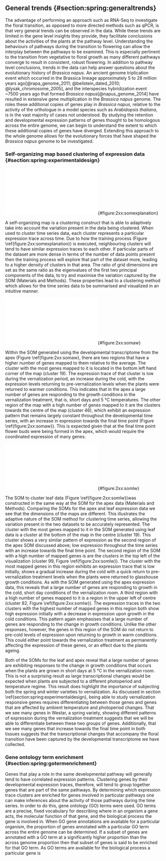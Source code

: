 ## General trends {#section:spring:generaltrends}

The advantage of performing an approach such as RNA-Seq to investigate the floral transition, as opposed to more directed methods such as qPCR, is that very general trends can be observed in the data.
While these trends are limited in the gene level insights they provide, they facilitate conclusions about the activities of the plants at the pathway level.
Understanding the behaviours of pathways during the transition to flowering can allow the interplay between the pathways to be examined.
This is especially pertinent to the transition from vegetative to floral growth as many different pathways converge to result in consistent, robust flowering.
In addition to pathway level conclusions, trends in the data can help answer questions about the evolutionary history of *Brassica napus*.
An ancient genome triplication event which occurred in the Brassica lineage approximately 5 to 28 million years ago[@rapa_genome_2011; @beilstein_dated_2010; @lysak_chromosome_2005], and the interspecies hybridization event ~7500 years ago that formed *Brassica napus*[@napus_genome_2014] have resulted in extensive gene multiplication in the *Brassica napus* genome.
The roles these additional copies of genes play in *Brassica napus*, relative to the activity of the orthologue in a model species such as *Arabidopsis thaliana*, is in the vast majority of cases not understood.
By studying the retention and developmental expression patterns of genes thought to be homologous across the entire genome, we can begin to understand the extent to which these additional copies of genes have diverged.
Extending this approach to the whole genome allows for the evolutionary forces that have shaped the *Brassica napus* genome to be investigated.

### Self-organizing map based clustering of expression data {#section:spring:experimentaldesign}

![**Self-organaizing maps (SOM) are trained to represent datasets.** SOMs are randomly initiated. Clusters are assigned neighbours based on their Euclidean distances from one another, such that neighbouring clusters have a lower Euclidean distance between them. During the training process, the SOM (black grid) is trained to represent the dataset (blue shape). The training process begins by selecting a random data point. The SOM cluster closest to that data point (yellow triangle), determined by Euclidean distance, is modified to be closer to the data point. At the same time, the neighbouring clusters are also modified. Another data point is selected and the process repeats. The training process continues until the SOM accurately represents the dataset. Image adapted from a diagram by Mcld[@som_explanation], distributed under a CC BY-SA 3.0 license](figuredirectory/som_explanation.pdf){#figure:2xx:somexplanation}

A self-organizing map is a clustering construct that is able to adaptively take into account the variation present in the data being clustered.
When used to cluster time series data, each cluster represents a particular expression trace across time.
Due to how the training process (Figure \ref{figure:2xx:somexplanation}) is executed, neighbouring clusters will tend to have similar expression traces to each other.
If particular parts of the dataset are more dense in terms of the number of data points present then the training process will explore that part of the dataset more, leading to a higher density of clusters in that area.
The ratio of grid dimensions are set as the same ratio as the eigenvalues of the first two principal components of the data, to try and maximise the variation captured by the SOM (Materials and Methods).
These properties lead to a clustering method which allows for the time series data to be summarised and visualized in an intuitive manner.

![**SOM generated using the apex developmental transcriptome in Westar.** The size of the SOM was chosen such that it captured ~85% of the global squared distance from the mean (Materials and Methods). The grey lines within each SOM cluster indicate the normalized expression trace that particular cluster represents. The SOM is toroidal, such that clusters on the top and bottom rows are adjacent, as are clusters on the left and right hand columns. The colour of the cluster represents the number of genes mapped to that particular cluster.](figuredirectory/a_w_som_count.pdf){#figure:2xx:somaw}

Within the SOM generated using the developmental transcriptome from the apex (Figure \ref{figure:2xx:somaw}, there are two regions that have a higher number of genes mapped to them relative to the average.
The cluster with the most genes mapped to it is located in the bottom left hand corner of the map (cluster 19).
The expression trace of that cluster is low during the vernalization period, an increase during the cold, with the expression levels returning to pre-vernalization levels when the plants were returned to warmer conditions.
This indicates that in the apex a large number of genes are responding to the growth conditions in the vernalization treatment, that is, short days and 5 &deg;C temperatures.
The other region of the map with a high number of genes mapped to it are the clusters towards the centre of the map (cluster 46), which exhibit an expression pattern that remains largely constant throughout the developmental time series, with an increase in expression towards the final time point (Figure \ref{figure:2xx:somaw}).
This is expected given that at the final time point flower buds were being formed in the apex, which would require the coordinated expression of many genes.

![**SOM generated using the leaf developmental transcriptome in Westar.** As for Figure \ref{figure:2xx:somaw}, generated using expression data collected from Westar leaf tissue.](figuredirectory/l_w_som_count.pdf){#figure:2xx:somlw}

The SOM to cluster leaf data (Figure \ref{figure:2xx:somlw})was constructed in the same way at the SOM for the apex data (Materials and Methods).
Comparing the SOMs for the apex and leaf expression data we see that the dimensions of the maps are different.
This illustrates the adaptive nature of the SOM method for clustering time series, allowing the variation present in the two datasets to be accurately represented.
The cluster with the most genes mapped to it in the SOM generated using leaf data is a cluster at the bottom of the map in the centre (cluster 19).
This cluster shows a very similar pattern of expression as the second region of the apex SOM discussed above; low expression throughout the time series with an increase towards the final time point.
The second region of the SOM with a high number of mapped genes is are the clusters in the top left of the visualization (cluster 99, Figure \ref{figure:2xx:somlw}).
The cluster with the most mapped genes in this region exhibits an expression trace that is low initially, shows a gradual increase during the cold with a quick return to pre-vernalization treatment levels when the plants were returned to glasshouse growth conditions.
As with the SOM generated using the apex expression data, this reveals that a large number of genes are responding to growth in the cold, short day conditions of the vernalization room.
A third region with a high number of genes mapped to it is a region in the upper left of centre (cluster 82, Figure \ref{figure:2xx:somlw}).
The expression traces in the two clusters with the highest number of mapped genes in this region both show high expression initially with a decrease in expression upon growth in the cold conditions.
This pattern again emphasises that a large number of genes are responding to the change in growth conditions.
Unlike the other responses, however, the genes in this region of the SOM do not return to pre-cold levels of expression upon returning to growth in warm conditions.
This could either point towards the vernalization treatment as permanently affecting the expression of these genes, or an effect due to the plants ageing.

Both of the SOMs for the leaf and apex reveal that a large number of genes are exhibiting responses to the change in growth conditions that occurs when the plants are grown in short days at 5 &deg;C in the vernalization room.
This is not a surprising result as large transcriptional changes would be expected when plants are subjected to a different photoperiod and temperature regime.
This result does highlight the importance of subjecting both the spring and winter varieties to vernalization.
As discussed in section \ref{section:spring:experimentaldesign}, being able to study vernalization responsive genes requires differentiating between those genes and genes that are affected by ambient temperature and photoperiod changes.
That we see many genes in Westar, a spring variety, showing different patterns of expression during the vernalization treatment suggests that we will be able to differentiate between these two groups of genes.
Additionally, that we see many genes that increase towards the final time point in both tissues suggests that the transcriptional changes that accompany the floral transition have been captured by the developmental transcriptome we have collected.

### Gene ontology term enrichment {#section:spring:gotermenrichment}

Genes that play a role in the same developmental pathway will generally tend to have correlated expression patterns.
Clustering genes by their developmental expression traces, therefore, will tend to group together genes that are part of the same pathways.
By determining which expression trace clusters are enriched for genes involved in particular pathways one can make inferences about the activity of those pathways during the time series.
In order to do this, gene ontology (GO) terms were used.
GO terms are a precise, fixed vocabulary for describing where in an organism a gene acts, the molecular function of that gene, and the biological process the gene is involved in.
When GO gene annotations are available for a particular organism, the proportion of genes annotated with a particular GO term across the entire genome can be determined.
If a subset of genes are annotated with a GO term at a significantly higher proportion than the across genome proportion then that subset of genes is said to be enriched for that GO term.
As GO terms are available for the biological process a particular gene is 
